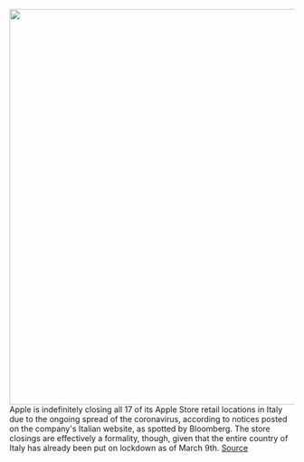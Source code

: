 <img src='https://cdn.vox-cdn.com/thumbor/oQpStfyMrDxJbfTTy37Xd3mKxwQ=/0x0:2040x1360/1200x800/filters:focal(857x517:1183x843)/cdn.vox-cdn.com/uploads/chorus_image/image/66484798/acastro_180604_1777_apple_wwdc_0004.0.jpg' width='700px' /><br/>
Apple is indefinitely closing all 17 of its Apple Store retail locations in Italy due to the ongoing spread of the coronavirus, according to notices posted on the company's Italian website, as spotted by Bloomberg. The store closings are effectively a formality, though, given that the entire country of Italy has already been put on lockdown as of March 9th.
<a href='https://www.theverge.com/2020/3/11/21175264/italy-coronavirus-apple-stores-shut-down-support-covid-19'> Source <a/>